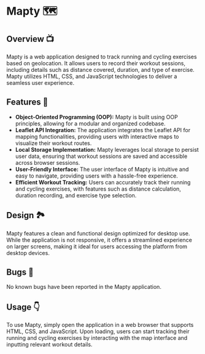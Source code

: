 # Mapty 🗺️

## Overview 📺

Mapty is a web application designed to track running and cycling exercises based on geolocation. It allows users to record their workout sessions, including details such as distance covered, duration, and type of exercise. Mapty utilizes HTML, CSS, and JavaScript technologies to deliver a seamless user experience.

## Features 💪

- **Object-Oriented Programming (OOP):** Mapty is built using OOP principles, allowing for a modular and organized codebase.
- **Leaflet API Integration:** The application integrates the Leaflet API for mapping functionalities, providing users with interactive maps to visualize their workout routes.
- **Local Storage Implementation:** Mapty leverages local storage to persist user data, ensuring that workout sessions are saved and accessible across browser sessions.
- **User-Friendly Interface:** The user interface of Mapty is intuitive and easy to navigate, providing users with a hassle-free experience.
- **Efficient Workout Tracking:** Users can accurately track their running and cycling exercises, with features such as distance calculation, duration recording, and exercise type selection.

## Design 🏞️

Mapty features a clean and functional design optimized for desktop use. While the application is not responsive, it offers a streamlined experience on larger screens, making it ideal for users accessing the platform from desktop devices.

## Bugs 🐞

No known bugs have been reported in the Mapty application.

## Usage 👇

To use Mapty, simply open the application in a web browser that supports HTML, CSS, and JavaScript. Upon loading, users can start tracking their running and cycling exercises by interacting with the map interface and inputting relevant workout details.
